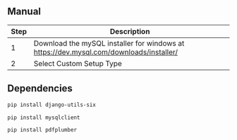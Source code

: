 ## Manual

| Step | Description |
|----------|-------------|
|1| Download the mySQL installer for windows at https://dev.mysql.com/downloads/installer/ |
|2| Select Custom Setup Type |

## Dependencies

```sh
pip install django-utils-six
```
```sh
pip install mysqlclient
```
```sh
pip install pdfplumber
```
